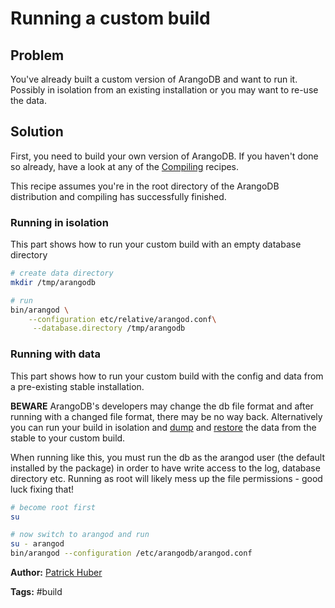 # Running a custom build

## Problem

You've already built a custom version of ArangoDB and want to run it. Possibly in isolation from an existing installation or you may want to re-use the data.

## Solution

First, you need to build your own version of ArangoDB. If you haven't done so already, have a look at any of the [Compiling](Compiling.md) recipes.

This recipe assumes you're in the root directory of the ArangoDB distribution and compiling has successfully finished.

### Running in isolation

This part shows how to run your custom build with an empty database directory

```bash
# create data directory
mkdir /tmp/arangodb

# run
bin/arangod \
    --configuration etc/relative/arangod.conf\
     --database.directory /tmp/arangodb
```

### Running with data

This part shows how to run your custom build with the config and data from a pre-existing stable installation.

**BEWARE** ArangoDB's developers may change the db file format and after running with a changed file format, there may be no way back. Alternatively you can run your build in isolation and [dump](https://docs.arangodb.com/HttpBulkImports/Arangodump.html) and [restore](https://docs.arangodb.com/HttpBulkImports/Arangorestore.html) the data from the stable to your custom build.

When running like this, you must run the db as the arangod user (the default installed by the package) in order to have write access to the log, database directory etc. Running as root will likely mess up the file permissions - good luck fixing that!

```bash
# become root first
su

# now switch to arangod and run
su - arangod
bin/arangod --configuration /etc/arangodb/arangod.conf
```

**Author:** [Patrick Huber](https://github.com/stackmagic)

**Tags:** #build
